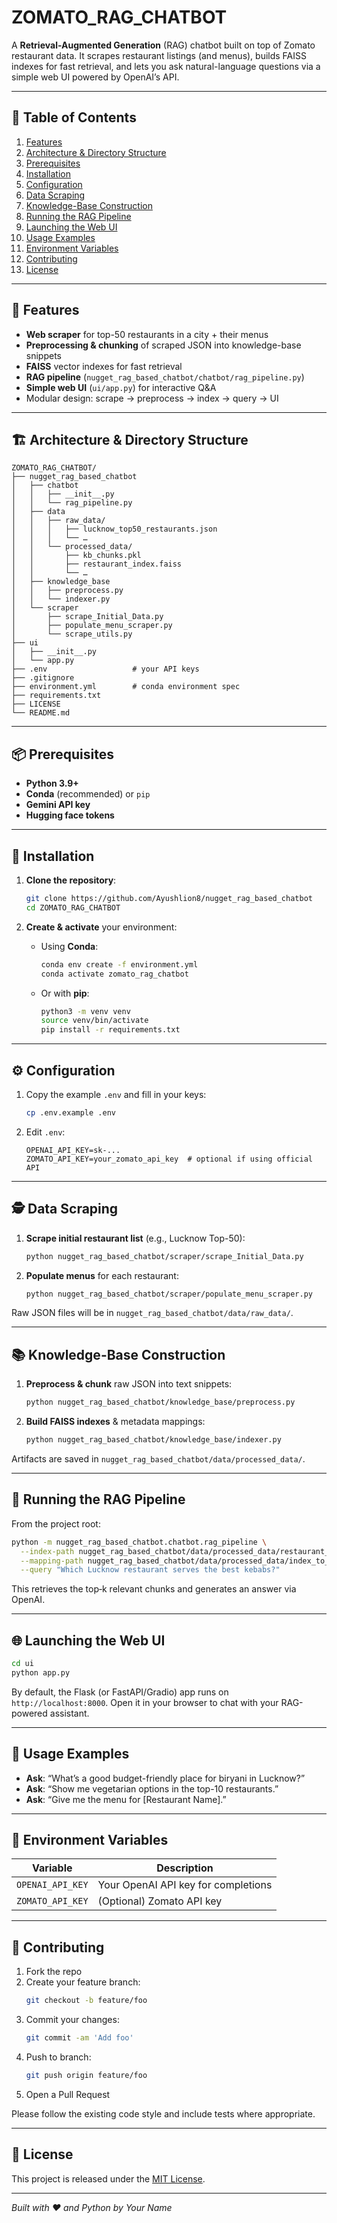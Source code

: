 # ZOMATO_RAG_CHATBOT

A **Retrieval-Augmented Generation** (RAG) chatbot built on top of Zomato restaurant data. It scrapes restaurant listings (and menus), builds FAISS indexes for fast retrieval, and lets you ask natural-language questions via a simple web UI powered by OpenAI’s API.

---

## 📑 Table of Contents

1. [Features](#features)
2. [Architecture & Directory Structure](#architecture--directory-structure)
3. [Prerequisites](#prerequisites)
4. [Installation](#installation)
5. [Configuration](#configuration)
6. [Data Scraping](#data-scraping)
7. [Knowledge-Base Construction](#knowledge-base-construction)
8. [Running the RAG Pipeline](#running-the-rag-pipeline)
9. [Launching the Web UI](#launching-the-web-ui)
10. [Usage Examples](#usage-examples)
11. [Environment Variables](#environment-variables)
12. [Contributing](#contributing)
13. [License](#license)

---

## 🚀 Features

- **Web scraper** for top-50 restaurants in a city + their menus
- **Preprocessing & chunking** of scraped JSON into knowledge-base snippets
- **FAISS** vector indexes for fast retrieval
- **RAG pipeline** (`nugget_rag_based_chatbot/chatbot/rag_pipeline.py`)
- **Simple web UI** (`ui/app.py`) for interactive Q&A
- Modular design: scrape → preprocess → index → query → UI

---

## 🏗️ Architecture & Directory Structure

```
ZOMATO_RAG_CHATBOT/
├── nugget_rag_based_chatbot
│   ├── chatbot
│   │   ├── __init__.py
│   │   └── rag_pipeline.py
│   ├── data
│   │   ├── raw_data/
│   │   │   ├── lucknow_top50_restaurants.json
│   │   │   └── …
│   │   └── processed_data/
│   │       ├── kb_chunks.pkl
│   │       ├── restaurant_index.faiss
│   │       └── …
│   ├── knowledge_base
│   │   ├── preprocess.py
│   │   └── indexer.py
│   └── scraper
│       ├── scrape_Initial_Data.py
│       ├── populate_menu_scraper.py
│       └── scrape_utils.py
├── ui
│   ├── __init__.py
│   └── app.py
├── .env                   # your API keys
├── .gitignore
├── environment.yml        # conda environment spec
├── requirements.txt
├── LICENSE
└── README.md
```

---

## 📦 Prerequisites

- **Python 3.9+**
- **Conda** (recommended) or `pip`
- **Gemini API key**
- **Hugging face tokens**

---

## 🔧 Installation

1. **Clone the repository**:
   ```bash
   git clone https://github.com/Ayushlion8/nugget_rag_based_chatbot
   cd ZOMATO_RAG_CHATBOT
   ```

2. **Create & activate** your environment:

   - Using **Conda**:
     ```bash
     conda env create -f environment.yml
     conda activate zomato_rag_chatbot
     ```

   - Or with **pip**:
     ```bash
     python3 -m venv venv
     source venv/bin/activate
     pip install -r requirements.txt
     ```

---

## ⚙️ Configuration

1. Copy the example `.env` and fill in your keys:
   ```bash
   cp .env.example .env
   ```
2. Edit `.env`:
   ```dotenv
   OPENAI_API_KEY=sk-...
   ZOMATO_API_KEY=your_zomato_api_key  # optional if using official API
   ```

---

## 🕵️ Data Scraping

1. **Scrape initial restaurant list** (e.g., Lucknow Top-50):
   ```bash
   python nugget_rag_based_chatbot/scraper/scrape_Initial_Data.py
   ```
2. **Populate menus** for each restaurant:
   ```bash
   python nugget_rag_based_chatbot/scraper/populate_menu_scraper.py
   ```

Raw JSON files will be in `nugget_rag_based_chatbot/data/raw_data/`.

---

## 📚 Knowledge-Base Construction

1. **Preprocess & chunk** raw JSON into text snippets:
   ```bash
   python nugget_rag_based_chatbot/knowledge_base/preprocess.py
   ```
2. **Build FAISS indexes** & metadata mappings:
   ```bash
   python nugget_rag_based_chatbot/knowledge_base/indexer.py
   ```

Artifacts are saved in `nugget_rag_based_chatbot/data/processed_data/`.

---

## 🤖 Running the RAG Pipeline

From the project root:
```bash
python -m nugget_rag_based_chatbot.chatbot.rag_pipeline \
  --index-path nugget_rag_based_chatbot/data/processed_data/restaurant_index.faiss \
  --mapping-path nugget_rag_based_chatbot/data/processed_data/index_to_doc_mapping.pkl \
  --query "Which Lucknow restaurant serves the best kebabs?"
```

This retrieves the top‐k relevant chunks and generates an answer via OpenAI.

---

## 🌐 Launching the Web UI

```bash
cd ui
python app.py
```

By default, the Flask (or FastAPI/Gradio) app runs on `http://localhost:8000`. Open it in your browser to chat with your RAG-powered assistant.

---

## 💬 Usage Examples

- **Ask**: “What’s a good budget-friendly place for biryani in Lucknow?”
- **Ask**: “Show me vegetarian options in the top-10 restaurants.”
- **Ask**: “Give me the menu for [Restaurant Name].”

---

## 🔑 Environment Variables

| Variable         | Description                          |
|------------------|--------------------------------------|
| `OPENAI_API_KEY` | Your OpenAI API key for completions  |
| `ZOMATO_API_KEY` | (Optional) Zomato API key            |

---

## 🙏 Contributing

1. Fork the repo
2. Create your feature branch:
   ```bash
   git checkout -b feature/foo
   ```
3. Commit your changes:
   ```bash
   git commit -am 'Add foo'
   ```
4. Push to branch:
   ```bash
   git push origin feature/foo
   ```
5. Open a Pull Request

Please follow the existing code style and include tests where appropriate.

---

## 📄 License

This project is released under the [MIT License](LICENSE).

---

*Built with ❤️ and Python by Your Name*